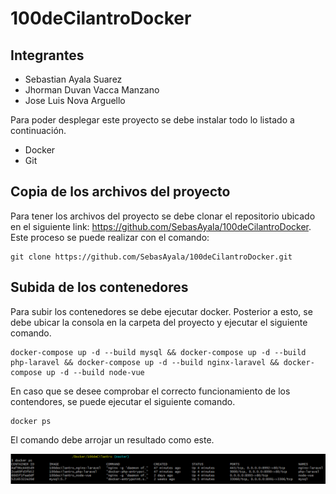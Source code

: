 # 100deCilantroDocker

## Integrantes
- Sebastian Ayala Suarez
- Jhorman Duvan Vacca Manzano
- Jose Luis Nova Arguello

Para poder desplegar este proyecto se debe instalar todo lo listado a continuación.

- Docker
- Git

## Copia de los archivos del proyecto

Para tener los archivos del proyecto se debe clonar el repositorio ubicado en el siguiente link: https://github.com/SebasAyala/100deCilantroDocker. Este proceso se puede realizar con el comando:

```
git clone https://github.com/SebasAyala/100deCilantroDocker.git
```

## Subida de los contenedores
Para subir los contenedores se debe ejecutar docker. Posterior a esto, se debe ubicar la consola en la carpeta del proyecto y ejecutar el siguiente comando.

```
docker-compose up -d --build mysql && docker-compose up -d --build php-laravel && docker-compose up -d --build nginx-laravel && docker-compose up -d --build node-vue
```
En caso que se desee comprobar el correcto funcionamiento de los contendores, se puede ejecutar el siguiente comando.

```
docker ps
```

El comando debe arrojar un resultado como este.

![JWTUser](./Img/DockerContenedores.PNG)
